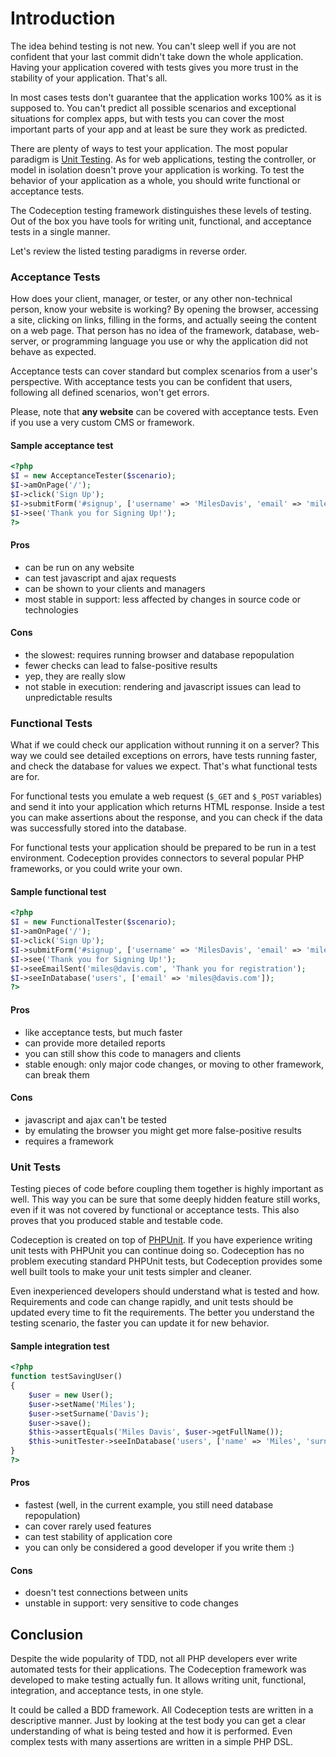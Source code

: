 # Introduction

The idea behind testing is not new. You can't sleep well if you are not confident that your last commit didn't take down the whole application.
Having your application covered with tests gives you more trust in the stability of your application. That's all.

In most cases tests don't guarantee that the application works 100% as it is supposed to. You can't predict all possible scenarios and exceptional situations for complex apps, but with tests you can cover the most important parts of your app and at least be sure they work as predicted.

There are plenty of ways to test your application. The most popular paradigm is [Unit Testing](http://en.wikipedia.org/wiki/Unit_testing). As for web applications, testing the controller, or model in isolation doesn't prove your application is working. To test the behavior of your application as a whole, you should write functional or acceptance tests.

The Codeception testing framework distinguishes these levels of testing. Out of the box you have tools for writing unit, functional, and acceptance tests in a single manner.

Let's review the listed testing paradigms in reverse order.

### Acceptance Tests

How does your client, manager, or tester, or any other non-technical person, know your website is working? By opening the browser, accessing a site, clicking on links, filling in the forms, and actually seeing the content on a web page. That person has no idea of the framework, database, web-server, or programming language you use or why the application did not behave as expected.

Acceptance tests can cover standard but complex scenarios from a user's perspective. With acceptance tests you can be confident that users, following all defined scenarios, won't get errors.

Please, note that **any website** can be covered with acceptance tests. Even if you use a very custom CMS or framework.

#### Sample acceptance test

```php
<?php
$I = new AcceptanceTester($scenario);
$I->amOnPage('/');
$I->click('Sign Up');
$I->submitForm('#signup', ['username' => 'MilesDavis', 'email' => 'miles@davis.com']);
$I->see('Thank you for Signing Up!');
?>
```

#### Pros

* can be run on any website
* can test javascript and ajax requests
* can be shown to your clients and managers
* most stable in support: less affected by changes in source code or technologies

#### Cons
* the slowest: requires running browser and database repopulation
* fewer checks can lead to false-positive results
* yep, they are really slow
* not stable in execution: rendering and javascript issues can lead to unpredictable results


### Functional Tests

What if we could check our application without running it on a server? This way we could see detailed exceptions on errors, have tests running faster, and check the database for values we expect. That's what functional tests are for.

For functional tests you emulate a web request (`$_GET` and `$_POST` variables) and send it into your application which returns HTML response. Inside a test you can make assertions about the response, and you can check if the data was successfully stored into the database.

For functional tests your application should be prepared to be run in a test environment. Codeception provides connectors to several popular PHP frameworks, or you could write your own.

#### Sample functional test

```php
<?php
$I = new FunctionalTester($scenario);
$I->amOnPage('/');
$I->click('Sign Up');
$I->submitForm('#signup', ['username' => 'MilesDavis', 'email' => 'miles@davis.com']);
$I->see('Thank you for Signing Up!');
$I->seeEmailSent('miles@davis.com', 'Thank you for registration');
$I->seeInDatabase('users', ['email' => 'miles@davis.com']);
?>
```

#### Pros

* like acceptance tests, but much faster
* can provide more detailed reports
* you can still show this code to managers and clients
* stable enough: only major code changes, or moving to other framework, can break them

#### Cons

* javascript and ajax can't be tested
* by emulating the browser you might get more false-positive results
* requires a framework

### Unit Tests

Testing pieces of code before coupling them together is highly important as well. This way you can be sure that some deeply hidden feature still works, even if it was not covered by functional or acceptance tests. This also proves that you produced stable and testable code.

Codeception is created on top of [PHPUnit](http://www.phpunit.de/). If you have experience writing unit tests with PHPUnit you can continue doing so. Codeception has no problem executing standard PHPUnit tests, but Codeception provides some well built tools to make your unit tests simpler and cleaner.

Even inexperienced developers should understand what is tested and how. Requirements and code can change rapidly, and unit tests should be updated every time to fit the requirements. The better you understand the testing scenario, the faster you can update it for new behavior. 

#### Sample integration test

```php
<?php
function testSavingUser()
{
    $user = new User();
    $user->setName('Miles');
    $user->setSurname('Davis');
    $user->save();
    $this->assertEquals('Miles Davis', $user->getFullName());
    $this->unitTester->seeInDatabase('users', ['name' => 'Miles', 'surname' => 'Davis']);
}
?>
```

#### Pros

* fastest (well, in the current example, you still need database repopulation)
* can cover rarely used features
* can test stability of application core
* you can only be considered a good developer if you write them :)

#### Cons

* doesn't test connections between units
* unstable in support: very sensitive to code changes

## Conclusion

Despite the wide popularity of TDD, not all PHP developers ever write automated tests for their applications. The Codeception framework was developed to make testing actually fun. It allows writing unit, functional, integration, and acceptance tests, in one style.

It could be called a BDD framework. All Codeception tests are written in a descriptive manner. Just by looking at the test body you can get a clear understanding of what is being tested and how it is performed. Even complex tests with many assertions are written in a simple PHP DSL.
